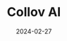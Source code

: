 ---  
layout: startup_page  
title: "Collov AI"  
id: "collovlabs.com"  
permalink: "/collovaicollovlabs.com02272024/"  
website: "https://collovlabs.com/"  
funding_round: "Series A"  
funding_amount: "$10M"  
investors: "GoldenHome Living Co Ltd"  
about: "Collov AI has developed the world’s first AI design tool capable of learning and replicating cabinet styles from various brands, generating bespoke designs within seconds. They've also created the world’s first finished furniture AI physical integration technology, aiming to redefine the home furnishing industry with AI-driven solutions. This technology is currently utilized in over 3,000 stores globally."  
markets: "AI, Home Decor, Interior Design, Generative AI"  
hq: "Redwood City, California, United States"  
founded_year: "2019"  
linkedin: "https://www.linkedin.com/company/collovlabs"  
twitter: "https://twitter.com/collov_ai"  
instagram: ""  
facebook: "https://www.facebook.com/collovhome"  
crunchbase: "https://www.crunchbase.com/organization/collov"  
pitchbook: "https://pitchbook.com/profiles/company/483433-57"  

date_display: "27-Feb-2024"  
date: "2024-02-27"

# SEO Optimization  
meta_title: "Collov AI - Series A Funding ($10M)"  
meta_description: "Collov AI, Collov AI has developed the world’s first AI design tool capable of learning and replicating cabinet styles from various brands, generating bespoke de..."  
meta_keywords: "Collov AI, AI, Home Decor, Interior Design, Generative AI, Series A funding"  
canonical_url: "https://startup.projectstartups.com/collovaicollovlabs.com02272024/"  
---